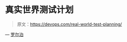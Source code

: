 # 真实世界测试计划

> 原文：<https://devops.com/real-world-test-planning/>

— [罗尔泊](https://devops.com/author/breselman/)